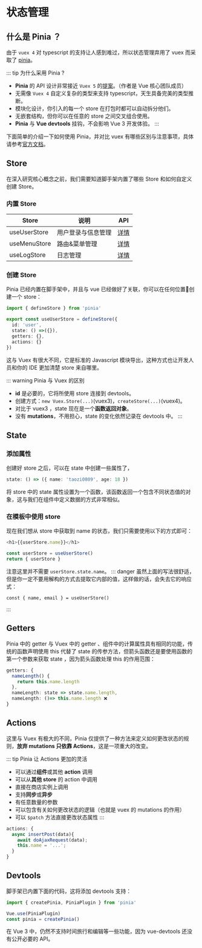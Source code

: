 # 状态管理

## 什么是 Pinia ？

由于 `vuex 4` 对 typescript 的支持让人感到难过，所以状态管理弃用了 vuex 而采取了 [pinia](https://pinia.esm.dev/)。

::: tip 为什么采用 Pinia ?

- **Pinia** 的 API 设计非常接近 `Vuex 5` 的[提案](https://github.com/vuejs/rfcs/discussions/270)。（作者是 Vue 核心团队成员）
- 无需像 `Vuex 4` 自定义复杂的类型来支持 typescript，天生具备完美的类型推断。
- 模块化设计，你引入的每一个 store 在打包时都可以自动拆分他们。
- 无嵌套结构，但你可以在任意的 store 之间交叉组合使用。
- **Pinia** 与 **Vue devtools** 挂钩，不会影响 Vue 3 开发体验。
:::

下面简单的介绍一下如何使用 Pinia，并对比 vuex 有哪些区别与注意事项，具体请参考[官方文档](https://pinia.esm.dev/)。

## Store

在深入研究核心概念之前，我们需要知道脚手架内置了哪些 Store 和如何自定义创建 Store。

### 内置 Store

| Store        | 说明               | API                              |
| ------------ | ------------------ | -------------------------------- |
| useUserStore | 用户登录与信息管理 | [详情](/reference/store/user.md) |
| useMenuStore | 路由&菜单管理      | [详情](/reference/store/menu.md) |
| useLogStore  | 日志管理           | [详情](/reference/store/log.md)  |

### 创建 Store

Pinia 已经内置在脚手架中，并且与 vue 已经做好了关联，你可以在任何位置创建一个 store：

```typescript
import { defineStore } from 'pinia'

export const useUserStore = defineStore({
  id: 'user',
  state: () =>({}),
  getters: {},
  actions: {}
})
```

这与 Vuex 有很大不同，它是标准的 Javascript 模块导出，这种方式也让开发人员和你的 IDE 更加清楚 store 来自哪里。

::: warning Pinia 与 Vuex 的区别

- **id** 是必要的，它将所使用 store 连接到 devtools。
- 创建方式：`new Vuex.Store(...)`(vuex3)，`createStore(...)`(vuex4)。
- 对比于 vuex3 ，state 现在是一个**函数返回对象**。
- 没有 **mutations**，不用担心，state 的变化依然记录在 devtools 中。
:::

## State

### 添加属性

创建好 store 之后，可以在 state 中创建一些属性了，

```typescript
state: () => ({ name: 'taozi0809', age: 18 })
```

将 store 中的 state 属性设置为一个函数，该函数返回一个包含不同状态值的对象，这与我们在组件中定义数据的方式非常相似。

### 在模板中使用 store

现在我们想从 store 中获取到 name 的状态，我们只需要使用以下的方式即可：

```typescript
<h1>{{userStore.name}}</h1>

const userStore = useUserStore()
return { userStore }
```

注意这里并不需要 `userStore.state.name`。
::: danger
虽然上面的写法很舒适，但是你一定不要用解构的方式去提取它内部的值，这样做的话，会失去它的响应式：

```typescript:no-line-numbers
const { name, email } = useUserStore()
```

:::

## Getters

Pinia 中的 getter 与 Vuex 中的 getter 、组件中的计算属性具有相同的功能，传统的函数声明使用 this 代替了 state 的传参方法，但箭头函数还是要使用函数的第一个参数来获取 state ，因为箭头函数处理 this 的作用范围：

```typescript
getters: {
  nameLength() {
    return this.name.length
  },
  nameLength: state => state.name.length,
  nameLength: ()=> this.name.length ❌ 
}
```

## Actions

这里与 Vuex 有极大的不同，Pinia 仅提供了一种方法来定义如何更改状态的规则，**放弃 mutations 只依靠 Actions**，这是一项重大的改变。

::: tip Pinia 让 Actions 更加的灵活

- 可以通过**组件**或其他 **action** 调用
- 可以从**其他 store** 的 action 中调用
- 直接在商店实例上调用
- 支持**同步**或**异步**
- 有任意数量的参数
- 可以包含有关如何更改状态的逻辑（也就是 vuex 的 mutations 的作用）
- 可以 `$patch` 方法直接更改状态属性
:::

```typescript
actions: {
  async insertPost(data){
    await doAjaxRequest(data);
    this.name = '...';
  }
}
```

## Devtools

脚手架已内置下面的代码，这将添加 devtools 支持：

```typescript
import { createPinia, PiniaPlugin } from 'pinia'

Vue.use(PiniaPlugin)
const pinia = createPinia()
```

在 Vue 3 中，仍然不支持时间旅行和编辑等一些功能，因为 vue-devtools 还没有公开必要的 API。
